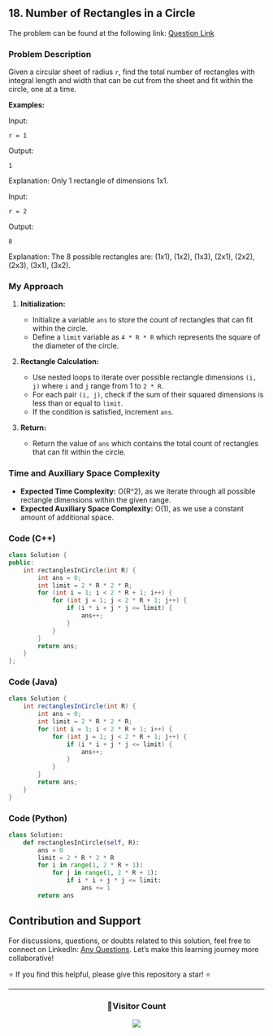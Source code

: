 ## 18. Number of Rectangles in a Circle

The problem can be found at the following link: [Question Link](https://www.geeksforgeeks.org/problems/rectangles-in-a-circle0457/1)

### Problem Description

Given a circular sheet of radius `r`, find the total number of rectangles with integral length and width that can be cut from the sheet and fit within the circle, one at a time.

**Examples:**

Input:

```
r = 1
```

Output:

```
1
```

Explanation: Only 1 rectangle of dimensions 1x1.

Input:

```
r = 2
```

Output:

```
8
```

Explanation: The 8 possible rectangles are:
(1x1), (1x2), (1x3), (2x1), (2x2), (2x3), (3x1), (3x2).

### My Approach

1. **Initialization:**

   - Initialize a variable `ans` to store the count of rectangles that can fit within the circle.
   - Define a `limit` variable as `4 * R * R` which represents the square of the diameter of the circle.

2. **Rectangle Calculation:**

   - Use nested loops to iterate over possible rectangle dimensions `(i, j)` where `i` and `j` range from 1 to `2 * R`.
   - For each pair `(i, j)`, check if the sum of their squared dimensions is less than or equal to `limit`.
   - If the condition is satisfied, increment `ans`.

3. **Return:**
   - Return the value of `ans` which contains the total count of rectangles that can fit within the circle.

### Time and Auxiliary Space Complexity

- **Expected Time Complexity:** O(R^2), as we iterate through all possible rectangle dimensions within the given range.
- **Expected Auxiliary Space Complexity:** O(1), as we use a constant amount of additional space.

### Code (C++)

```cpp
class Solution {
public:
    int rectanglesInCircle(int R) {
        int ans = 0;
        int limit = 2 * R * 2 * R;
        for (int i = 1; i < 2 * R + 1; i++) {
            for (int j = 1; j < 2 * R + 1; j++) {
                if (i * i + j * j <= limit) {
                    ans++;
                }
            }
        }
        return ans;
    }
};
```

### Code (Java)

```java
class Solution {
    int rectanglesInCircle(int R) {
        int ans = 0;
        int limit = 2 * R * 2 * R;
        for (int i = 1; i < 2 * R + 1; i++) {
            for (int j = 1; j < 2 * R + 1; j++) {
                if (i * i + j * j <= limit) {
                    ans++;
                }
            }
        }
        return ans;
    }
}
```

### Code (Python)

```python
class Solution:
    def rectanglesInCircle(self, R):
        ans = 0
        limit = 2 * R * 2 * R
        for i in range(1, 2 * R + 1):
            for j in range(1, 2 * R + 1):
                if i * i + j * j <= limit:
                    ans += 1
        return ans
```

## Contribution and Support

For discussions, questions, or doubts related to this solution, feel free to connect on LinkedIn: [Any Questions](https://www.linkedin.com/in/patel-hetkumar-sandipbhai-8b110525a/). Let’s make this learning journey more collaborative!

⭐ If you find this helpful, please give this repository a star! ⭐

---

<div align="center">
  <h3><b>📍Visitor Count</b></h3>
</div>

<p align="center">
  <img src="https://visitor-badge.laobi.icu/badge?page_id=Hunterdii.GeeksforGeeks-POTD" />
</p>
